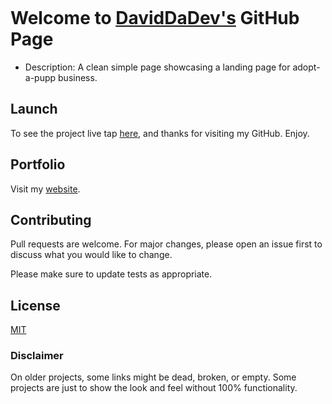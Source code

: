 ![]()

# Welcome to [DavidDaDev's](https://davidsoto.dev/) GitHub Page

- Description:
A clean simple page showcasing a landing page for adopt-a-pupp business.

## Launch

To see the project live tap [here](https://daviddadev.github.io/the-pup-shoppe/), and thanks for visiting my GitHub. Enjoy.

## Portfolio

Visit my [website](http://davidsoto.dev/).

## Contributing
Pull requests are welcome. For major changes, please open an issue first to discuss what you would like to change.

Please make sure to update tests as appropriate.

## License
[MIT](https://choosealicense.com/licenses/mit/)

### Disclaimer
On older projects, some links might be dead, broken, or empty. Some projects are just to show the look and feel without 100% functionality. 
